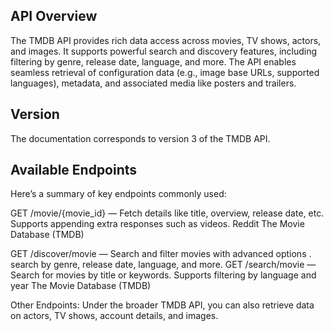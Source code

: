 ## API Overview
The TMDB API provides rich data access across movies, TV shows, actors, and images. It supports powerful search and discovery features, including filtering by genre, release date, language, and more. The API enables seamless retrieval of configuration data (e.g., image base URLs, supported languages), metadata, and associated media like posters and trailers. 
## Version
The documentation corresponds to version 3 of the TMDB API.

## Available Endpoints
Here’s a summary of key endpoints commonly used:

GET /movie/{movie_id} — Fetch details like title, overview, release date, etc. Supports appending extra responses such as videos. 
Reddit
The Movie Database (TMDB)

GET /discover/movie — Search and filter movies with advanced options . search by genre, release date, language, and more.
GET /search/movie — Search for movies by title or keywords. Supports filtering by language and year 
The Movie Database (TMDB)

Other Endpoints:
Under the broader TMDB API, you can also retrieve data on actors, TV shows, account details, and images. 
